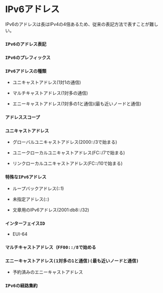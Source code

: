 # IPv6アドレス
IPv6のアドレスは長はIPv4の4倍あるため、従来の表記方法で表すことが難しい。

### `IPv6のアドレス表記`


### `IPv6のプレフィックス`


### `IPv6アドレスの種類`


- ユニキャストアドレス(1対1の通信)


- マルチキャストアドレス(1対多の通信)


- エニーキャストアドレス(1対多の1と通信)(最も近いノードと通信)


### `アドレススコープ`


### `ユニキャストアドレス`


- グローバルユニキャストアドレス(2000::/3で始まる)


- ユニークローカルユニキャストアドレス(FC::/7で始まる)


- リンクローカルユニキャストアドレス(FC::/10で始まる)


### `特殊なIPv6アドレス`


- ループバックアドレス(::1)


- 未指定アドレス(::)


- 文章用のIPv6アドレス(2001:db8::/32)


### `インターフェイスID`


- EUI-64


### `マルチキャストアドレス（FF00::/8で始める`



### `エニーキャストアドレス(1対多の1と通信)(最も近いノードと通信)`


- 予約済みのエニーキャストアドレス


### `IPv6の経路集約`
